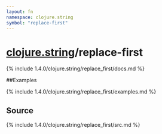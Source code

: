 ```yaml
---
layout: fn
namespace: clojure.string
symbol: "replace-first"
---
```


# [clojure.string](../)/replace-first

{% include 1.4.0/clojure.string/replace_first/docs.md %}

##Examples

{% include 1.4.0/clojure.string/replace_first/examples.md %}
## Source
{% include 1.4.0/clojure.string/replace_first/src.md %}

